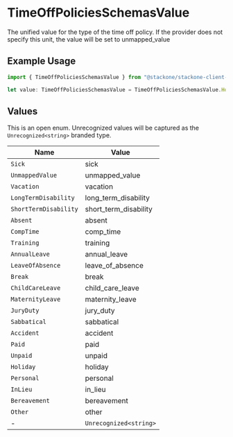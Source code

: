 # TimeOffPoliciesSchemasValue

The unified value for the type of the time off policy. If the provider does not specify this unit, the value will be set to unmapped_value

## Example Usage

```typescript
import { TimeOffPoliciesSchemasValue } from "@stackone/stackone-client-ts/sdk/models/shared";

let value: TimeOffPoliciesSchemasValue = TimeOffPoliciesSchemasValue.Holiday;
```

## Values

This is an open enum. Unrecognized values will be captured as the `Unrecognized<string>` branded type.

| Name                   | Value                  |
| ---------------------- | ---------------------- |
| `Sick`                 | sick                   |
| `UnmappedValue`        | unmapped_value         |
| `Vacation`             | vacation               |
| `LongTermDisability`   | long_term_disability   |
| `ShortTermDisability`  | short_term_disability  |
| `Absent`               | absent                 |
| `CompTime`             | comp_time              |
| `Training`             | training               |
| `AnnualLeave`          | annual_leave           |
| `LeaveOfAbsence`       | leave_of_absence       |
| `Break`                | break                  |
| `ChildCareLeave`       | child_care_leave       |
| `MaternityLeave`       | maternity_leave        |
| `JuryDuty`             | jury_duty              |
| `Sabbatical`           | sabbatical             |
| `Accident`             | accident               |
| `Paid`                 | paid                   |
| `Unpaid`               | unpaid                 |
| `Holiday`              | holiday                |
| `Personal`             | personal               |
| `InLieu`               | in_lieu                |
| `Bereavement`          | bereavement            |
| `Other`                | other                  |
| -                      | `Unrecognized<string>` |